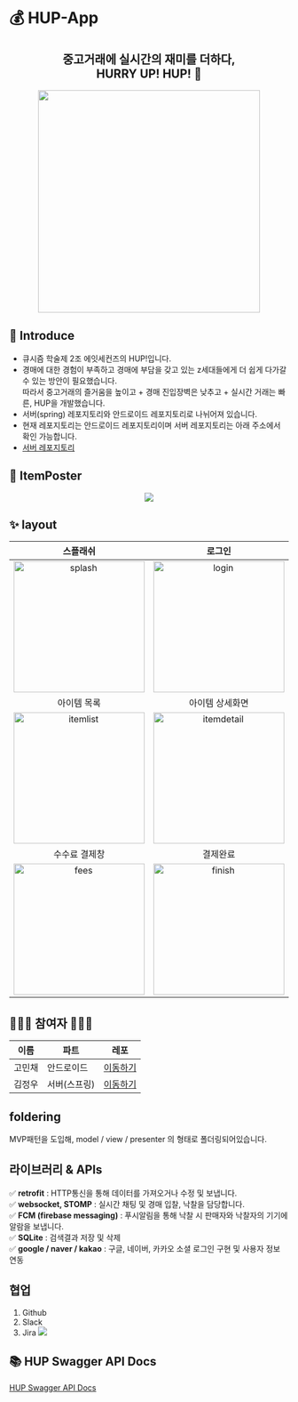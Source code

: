 # 💰 HUP-App
<div align="center"><h2>중고거래에 실시간의 재미를 더하다, </br> HURRY UP! HUP! 💨 </h2></div>
<p align="center"><img src="https://user-images.githubusercontent.com/61726631/149874766-fcb10202-e727-4841-bfa4-2ebddc515b8d.jpg" width="400" height="400"/><p>

  
## :raising_hand: Introduce

- 큐시즘 학술제 2조 에잇세컨즈의 HUP!입니다.
- 경매에 대한 경험이 부족하고 경매에 부담을 갖고 있는 z세대들에게 더 쉽게 다가갈 수 있는 방안이 필요했습니다.</br>
따라서 중고거래의 즐거움을 높이고 + 경매 진입장벽은 낮추고 + 실시간 거래는 빠른, HUP을 개발했습니다.
- 서버(spring) 레포지토리와 안드로이드 레포지토리로 나뉘어져 있습니다.
- 현재 레포지토리는 안드로이드 레포지토리이며 서버 레포지토리는 아래 주소에서 확인 가능합니다.
- [서버 레포지토리](https://github.com/Kusitms-8Seconds/HUP-Server)

## :mag_right: ItemPoster

 <p align="center"><img src="https://user-images.githubusercontent.com/61726631/149875042-4a0d2719-c8c3-48b9-905d-693234d99310.png"/><p>
  
## ✨ layout
|스플래쉬|로그인|홈|채팅|
|:-:|:-:|:-:|:-:|
|<img width="236" alt="splash" src="https://user-images.githubusercontent.com/87636557/144022180-6099bea3-591d-4c13-8a1b-82d1d21e5d12.png">|<img width="236" alt="login" src="https://user-images.githubusercontent.com/87636557/144022176-ceb00f2c-47d1-45e1-bf59-c9a0ac1b260d.png">|<img width="236" alt="home" src="https://user-images.githubusercontent.com/87636557/144022165-f8fb7d3e-6745-4741-8fc4-33e301aaa572.png">|<img width="236" alt="chatting" src="https://user-images.githubusercontent.com/87636557/144022149-5ee30d84-d82d-49d5-b65b-bcd8fc5a95fb.png">
|아이템 목록|아이템 상세화면|입찰 화면|아이템 업로드|
|<img width="236" alt="itemlist" src="https://user-images.githubusercontent.com/87636557/144022175-98d1488f-1680-4492-a0a9-fc590d1f3218.png">|<img width="236" alt="itemdetail" src="https://user-images.githubusercontent.com/87636557/144022168-84b8fe7e-d712-4677-ac12-e56536568171.png">|<img width="236" alt="bidpage" src="https://user-images.githubusercontent.com/87636557/144022126-9442e14b-2728-4ed3-8879-72e5776a8ce8.png">|<img width="236" alt="upload" src="https://user-images.githubusercontent.com/87636557/144022183-6a031610-629c-4617-a30f-7b6d37c81de3.png">
|수수료 결제창|결제완료|공지사항|아이콘|
|<img width="236" alt="fees" src="https://user-images.githubusercontent.com/87636557/144022153-ebcc134b-e9bc-4958-b0fd-7d72586c1848.png">|<img width="236" alt="finish" src="https://user-images.githubusercontent.com/87636557/144022157-cdc0e02b-1788-4fcc-ae4c-59390f9f31b4.png">|<img width="236" alt="notice" src="https://user-images.githubusercontent.com/87636557/144022178-4bab2ea2-8927-4b9f-9905-734912a5033f.png">|<img width="236" alt="hupicon" src="https://user-images.githubusercontent.com/87636557/144022250-0e5547ce-fade-40dc-9de3-4fa7f220340c.png">

## 👩🏻‍💻 참여자 🧑🏻‍💻
|이름|파트|레포|
|---|---|---|
|고민채|안드로이드|[이동하기](https://github.com/gom1n)|  
|김정우|서버(스프링)|[이동하기](https://github.com/friendshipkim97)|
  
## foldering
  MVP패턴을 도입해, model / view / presenter 의 형태로 폴더링되어있습니다.
  
## 라이브러리 & APIs
✅ __retrofit__ : HTTP통신을 통해 데이터를 가져오거나 수정 및 보냅니다. </br>
✅ __websocket, STOMP__ : 실시간 채팅 및 경매 입찰, 낙찰을 담당합니다. </br>
✅ __FCM (firebase messaging)__ : 푸시알림을 통해 낙찰 시 판매자와 낙찰자의 기기에 알람을 보냅니다. </br>
✅ __SQLite__ : 검색결과 저장 및 삭제 </br>
✅ __google / naver / kakao__ : 구글, 네이버, 카카오 소셜 로그인 구현 및 사용자 정보 연동 </br>

## 협업
1. Github
2. Slack
3. Jira <img src="https://user-images.githubusercontent.com/87636557/159142524-b4b1bbcc-30bf-400b-8293-29d813fad101.png"/>

## :books: HUP Swagger API Docs
<a href="http://52.78.175.27:8080/swagger-ui/index.html#/">HUP Swagger API Docs</a><br>

<!-- ## 개요
- 시연 영상 유튜브 업로드 : https://youtu.be/Fv1n-7LECvQ
- apk(release) 경로 : HUP-App\app\release\app-release.apk
- apk(debug) 경로 : HUP-App\app\build\outputs\apk\debug\app-debug.apk
 -->
